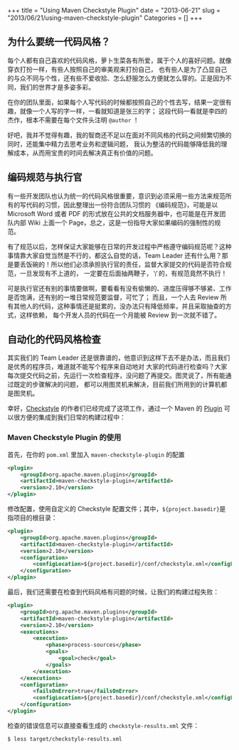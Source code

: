 +++
title = "Using Maven Checkstyle Plugin"
date = "2013-06-21"
slug = "2013/06/21/using-maven-checkstyle-plugin"
Categories = []
+++

## 为什么要统一代码风格？

每个人都有自己喜欢的代码风格，萝卜生菜各有所爱，属于个人的喜好问题。就像穿衣打扮一样，有些人按照自己的审美观来打扮自己，
也有些人是为了凸显自己的与众不同与个性，还有些不爱收拾、怎么舒服怎么方便就怎么穿的。正是因为不同，我们的世界才是多姿多彩。

在你的团队里面，如果每个人写代码的时候都按照自己的个性去写，结果一定很有趣，就像一个人写的字一样，一看就知道是张三的字；
这段代码一看就是李四的杰作，根本不需要在每个文件头注明 `@author` ！

好吧，我并不觉得有趣，我的智商还不足以在面对不同风格的代码之间频繁切换的同时，还能集中精力去思考业务和逻辑问题，
我认为整洁的代码能够降低我的理解成本，从而用宝贵的时间去解决真正有价值的问题。

## 编码规范与执行官

有一些开发团队也认为统一的代码风格很重要，意识到必须采用一些方法来规范所有的写代码的习惯，因此整理出一份符合团队习惯的
《编码规范》，可能是以 Microsoft Word 或者 PDF 的形式放在公共的文档服务器中，也可能是在开发团队内部 Wiki 上面一个
Page，总之，这是一份指导大家如果编码的强制性的规范。

有了规范以后，怎样保证大家能够在日常的开发过程中严格遵守编码规范呢？这种事情靠大家自觉当然是不行的，都这么自觉的话，Team
Leader 还有什么用？那是要丢饭碗的！所以他们必须承担执行官的责任，监督大家提交的代码是否符合规范，一旦发现有不上道的，
一定要在后面抽两鞭子，丫的，有规范竟然不执行！

可是执行官还有别的事情要做啊，要看看有没有偷懒的、进度压得够不够紧、工作是否饱满，还有别的一堆日常规范要监督，可忙了；
而且，一个人去 Review 所有其他人的代码，这种事情还是挺累的，没办法只有降低频率，并且采取抽查的方式，这样依赖，
每个开发人员的代码在一个月能被 Review 到一次就不错了。

## 自动化的代码风格检查

其实我们的 Team Leader 还是很靠谱的，他意识到这样下去不是办法，而且我们是优秀的程序员，难道就不能写个程序来自动地对
大家的代码进行检查吗？大家每次提交代码之前，先运行一次检查程序，没问题了再提交。图灵说了，所有能通过既定的步骤解决的问题，
都可以用图灵机来解决，目前我们所用到的计算机都是图灵机。

幸好，[Checkstyle](http://checkstyle.sourceforge.net/) 的作者们已经完成了这项工作，通过一个 Maven 的
[Plugin](http://maven.apache.org/plugins/maven-checkstyle-plugin/) 可以很方便的集成到我们日常的构建过程中：

### Maven Checkstyle Plugin 的使用

首先，在你的 `pom.xml` 里加入 `maven-checkstyle-plugin` 的配置

```xml
<plugin>
	<groupId>org.apache.maven.plugins</groupId>
	<artifactId>maven-checkstyle-plugin</artifactId>
	<version>2.10</version>
</plugin>
```

修改配置，使用自定义的 Checkstyle 配置文件；其中，`${project.basedir}`是指项目的根目录：

```xml
<plugin>
	<groupId>org.apache.maven.plugins</groupId>
	<artifactId>maven-checkstyle-plugin</artifactId>
	<version>2.10</version>
	<configuration>
		<configLocation>${project.basedir}/conf/checkstyle.xml</configLocation>
	</configuration>
</plugin>
```

最后，我们还需要在检查到代码风格有问题的时候，让我们的构建过程失败：

```xml
<plugin>
	<groupId>org.apache.maven.plugins</groupId>
	<artifactId>maven-checkstyle-plugin</artifactId>
	<version>2.10</version>
	<executions>
		<execution>
			<phase>process-sources</phase>
			<goals>
				<goal>check</goal>
			</goals>
		</execution>
	</executions>
	<configuration>
		<failsOnError>true</failsOnError>
		<configLocation>${project.basedir}/conf/checkstyle.xml</configLocation>
	</configuration>
</plugin>
```

检查的错误信息可以直接查看生成的 `checkstyle-results.xml` 文件：

```bash
$ less target/checkstyle-results.xml
```

